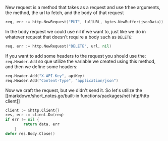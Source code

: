 New request is a method that takes as a request and use trhee arguments, the method, the url to fetch, and the body of that request
```go
req, err := http.NewRequest("PUT", fullURL, bytes.NewBuffer(jsonData))
```
In the body request we could use nil if we want to, just like we do in whatever request that doesn't require a body such as `DELETE`:
```go
req, err := http.NewRequest("DELETE", url, nil)
```

If you want to add some headers to the request you should use the: `req.Header.Add` so que utilize the variable we created using this method, and then we define some headers:
```go
req.Header.Add("X-API-Key", apiKey)
req.Header.Add("Content-Type", "application/json")
```
Now we craft the request, but we didn't send it. So let's utilize the [[markdown/short_notes.go/built-in functions/packages/net http/http client]]
```go
client := &http.Client{}
res, err := client.Do(req)
if err != nil {
        return data, err
    }
defer res.Body.Close()
```
